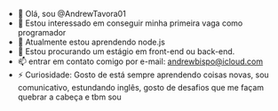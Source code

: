 - 👋 Olá, sou @AndrewTavora01
- 👀 Estou interessado em conseguir minha primeira vaga como programador
- 🌱 Atualmente estou aprendendo node.js
- 💞️ Estou procurando um estágio em front-end ou back-end.
- 📫 entrar em contato comigo por e-mail: andrewbispo@icloud.com
- ⚡ Curiosidade: Gosto de está sempre aprendendo coisas novas, sou comunicativo, estundando inglês, gosto de desafios que me façam quebrar a cabeça e tbm sou 

<!---g
AndrewTavora01/AndrewTavora01 is a ✨ special ✨ repository because its `README.md` (this file) appears on your GitHub profile.
You can click the Preview link to take a look at your changes.
--->
